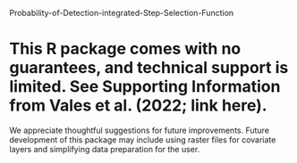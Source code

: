 Probability-of-Detection-integrated-Step-Selection-Function

# This R package comes with no guarantees, and technical support is limited. See Supporting Information from Vales et al. (2022; link here).  

We appreciate thoughtful suggestions for future improvements. Future development of this package may include using raster files for covariate layers and simplifying data preparation for the user.
